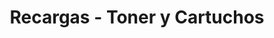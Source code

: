 ---
title: "Recargas - Toner y Cartuchos"
url: /bogota/recargas-toner-y-cartuchos/
shop: ordenador
---
